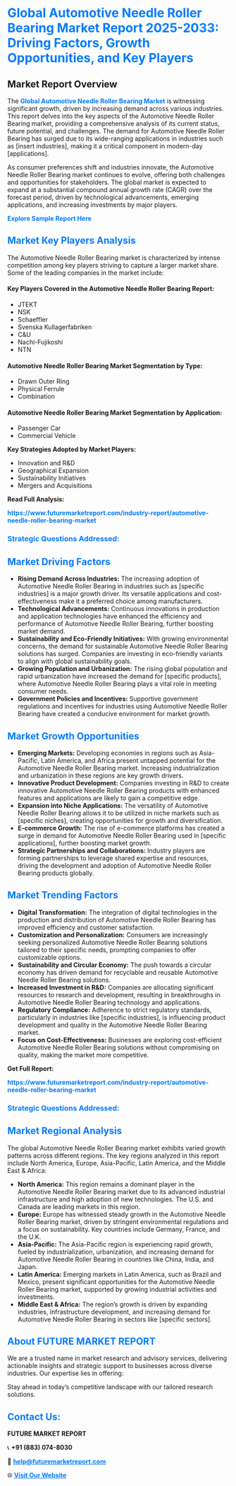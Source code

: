 <h1 style="color: #007BFF;">Global Automotive Needle Roller Bearing Market Report 2025-2033: Driving Factors, Growth Opportunities, and Key Players</h1>

<section id="overview">
<h2>Market Report Overview</h2>
<p>The <a href="https://www.futuremarketreport.com/industry-report/automotive-needle-roller-bearing-market" style="color: #007BFF; text-decoration: none;"><strong>Global Automotive Needle Roller Bearing Market</strong></a> is witnessing significant growth, driven by increasing demand across various industries. This report delves into the key aspects of the Automotive Needle Roller Bearing market, providing a comprehensive analysis of its current status, future potential, and challenges. The demand for Automotive Needle Roller Bearing has surged due to its wide-ranging applications in industries such as [insert industries], making it a critical component in modern-day [applications].</p>
<p>As consumer preferences shift and industries innovate, the Automotive Needle Roller Bearing market continues to evolve, offering both challenges and opportunities for stakeholders. The global market is expected to expand at a substantial compound annual growth rate (CAGR) over the forecast period, driven by technological advancements, emerging applications, and increasing investments by major players.</p>
</section>

<section id="overview">
<p><a href="https://www.futuremarketreport.com/request-sample/reportId=48206" style="color: #007BFF; text-decoration: none;"><strong>Explore Sample Report Here</strong></a></p>
</section>

<section id="key-players">
<h2 style="color: #007BFF;">Market Key Players Analysis</h2>
<p>The Automotive Needle Roller Bearing market is characterized by intense competition among key players striving to capture a larger market share. Some of the leading companies in the market include:</p>
<h4>Key Players Covered in the Automotive Needle Roller Bearing Report:</h4>
<ul><li>JTEKT</li><li>NSK</li><li>Schaeffler</li><li>Svenska Kullagerfabriken</li><li>C&amp;U</li><li>Nachi-Fujikoshi</li><li>NTN</li></ul>
<h4>Automotive Needle Roller Bearing Market Segmentation by Type:</h4>
<ul><li>Drawn Outer Ring</li><li>Physical Ferrule</li><li>Combination</li></ul>

<h4>Automotive Needle Roller Bearing Market Segmentation by Application:</h4>
<ul><li>Passenger Car</li><li>Commercial Vehicle</li></ul>
<p><strong>Key Strategies Adopted by Market Players:</strong></p>
<ul>
<li>Innovation and R&D</li>
<li>Geographical Expansion</li>
<li>Sustainability Initiatives</li>
<li>Mergers and Acquisitions</li>
</ul>
</section>

<section>
<p><strong>Read Full Analysis: </strong></p><a href="https://www.futuremarketreport.com/industry-report/automotive-needle-roller-bearing-market" style="color: #007BFF; text-decoration: none;"><strong>https://www.futuremarketreport.com/industry-report/automotive-needle-roller-bearing-market</strong></a>
<h3 style="color: #007BFF;">Strategic Questions Addressed:</h3>
</section>

<section id="driving-factors">
<h2 style="color: #007BFF;">Market Driving Factors</h2>
<ul>
<li><strong>Rising Demand Across Industries:</strong> The increasing adoption of Automotive Needle Roller Bearing in industries such as [specific industries] is a major growth driver. Its versatile applications and cost-effectiveness make it a preferred choice among manufacturers.</li>
<li><strong>Technological Advancements:</strong> Continuous innovations in production and application technologies have enhanced the efficiency and performance of Automotive Needle Roller Bearing, further boosting market demand.</li>
<li><strong>Sustainability and Eco-Friendly Initiatives:</strong> With growing environmental concerns, the demand for sustainable Automotive Needle Roller Bearing solutions has surged. Companies are investing in eco-friendly variants to align with global sustainability goals.</li>
<li><strong>Growing Population and Urbanization:</strong> The rising global population and rapid urbanization have increased the demand for [specific products], where Automotive Needle Roller Bearing plays a vital role in meeting consumer needs.</li>
<li><strong>Government Policies and Incentives:</strong> Supportive government regulations and incentives for industries using Automotive Needle Roller Bearing have created a conducive environment for market growth.</li>
</ul>
</section>

<section id="growth-opportunities">
<h2 style="color: #007BFF;">Market Growth Opportunities</h2>
<ul>
<li><strong>Emerging Markets:</strong> Developing economies in regions such as Asia-Pacific, Latin America, and Africa present untapped potential for the Automotive Needle Roller Bearing market. Increasing industrialization and urbanization in these regions are key growth drivers.</li>
<li><strong>Innovative Product Development:</strong> Companies investing in R&D to create innovative Automotive Needle Roller Bearing products with enhanced features and applications are likely to gain a competitive edge.</li>
<li><strong>Expansion into Niche Applications:</strong> The versatility of Automotive Needle Roller Bearing allows it to be utilized in niche markets such as [specific niches], creating opportunities for growth and diversification.</li>
<li><strong>E-commerce Growth:</strong> The rise of e-commerce platforms has created a surge in demand for Automotive Needle Roller Bearing used in [specific applications], further boosting market growth.</li>
<li><strong>Strategic Partnerships and Collaborations:</strong> Industry players are forming partnerships to leverage shared expertise and resources, driving the development and adoption of Automotive Needle Roller Bearing products globally.</li>
</ul>
</section>

<section id="trending-factors">
<h2 style="color: #007BFF;">Market Trending Factors</h2>
<ul>
<li><strong>Digital Transformation:</strong> The integration of digital technologies in the production and distribution of Automotive Needle Roller Bearing has improved efficiency and customer satisfaction.</li>
<li><strong>Customization and Personalization:</strong> Consumers are increasingly seeking personalized Automotive Needle Roller Bearing solutions tailored to their specific needs, prompting companies to offer customizable options.</li>
<li><strong>Sustainability and Circular Economy:</strong> The push towards a circular economy has driven demand for recyclable and reusable Automotive Needle Roller Bearing solutions.</li>
<li><strong>Increased Investment in R&D:</strong> Companies are allocating significant resources to research and development, resulting in breakthroughs in Automotive Needle Roller Bearing technology and applications.</li>
<li><strong>Regulatory Compliance:</strong> Adherence to strict regulatory standards, particularly in industries like [specific industries], is influencing product development and quality in the Automotive Needle Roller Bearing market.</li>
<li><strong>Focus on Cost-Effectiveness:</strong> Businesses are exploring cost-efficient Automotive Needle Roller Bearing solutions without compromising on quality, making the market more competitive.</li>
</ul>
</section>

<section>
<p><strong>Get Full Report: </strong></p><a href="https://www.futuremarketreport.com/industry-report/automotive-needle-roller-bearing-market" style="color: #007BFF; text-decoration: none;"><strong>https://www.futuremarketreport.com/industry-report/automotive-needle-roller-bearing-market</strong></a>
<h3 style="color: #007BFF;">Strategic Questions Addressed:</h3>
</section>


<section id="regional-analysis">
<h2 style="color: #007BFF;">Market Regional Analysis</h2>
<p>The global Automotive Needle Roller Bearing market exhibits varied growth patterns across different regions. The key regions analyzed in this report include North America, Europe, Asia-Pacific, Latin America, and the Middle East & Africa:</p>
<ul>
<li><strong>North America:</strong> This region remains a dominant player in the Automotive Needle Roller Bearing market due to its advanced industrial infrastructure and high adoption of new technologies. The U.S. and Canada are leading markets in this region.</li>
<li><strong>Europe:</strong> Europe has witnessed steady growth in the Automotive Needle Roller Bearing market, driven by stringent environmental regulations and a focus on sustainability. Key countries include Germany, France, and the U.K.</li>
<li><strong>Asia-Pacific:</strong> The Asia-Pacific region is experiencing rapid growth, fueled by industrialization, urbanization, and increasing demand for Automotive Needle Roller Bearing in countries like China, India, and Japan.</li>
<li><strong>Latin America:</strong> Emerging markets in Latin America, such as Brazil and Mexico, present significant opportunities for the Automotive Needle Roller Bearing market, supported by growing industrial activities and investments.</li>
<li><strong>Middle East & Africa:</strong> The region’s growth is driven by expanding industries, infrastructure development, and increasing demand for Automotive Needle Roller Bearing in sectors like [specific sectors].</li>
</ul>
</section>

<footer>
<h2 style="color: #007BFF;">About FUTURE MARKET REPORT</h2>
<p>We are a trusted name in market research and advisory services, delivering actionable insights and strategic support to businesses across diverse industries. Our expertise lies in offering:</p>

<p>Stay ahead in today’s competitive landscape with our tailored research solutions.</p>

<h2 style="color: #007BFF;">Contact Us:</h2>
<p><strong>FUTURE MARKET REPORT</strong></p>
<p>📞 <strong>+91 (883) 074-8030</strong></p>
<p>📧 <strong><a href="mailto:help@futuremarketreport.com" style="color: #007BFF;">help@futuremarketreport.com</a></strong></p>
<p>🌐 <strong><a href="https://www.futuremarketreport.com/" style="color: #007BFF;">Visit Our Website</a></strong></p>
</footer>
